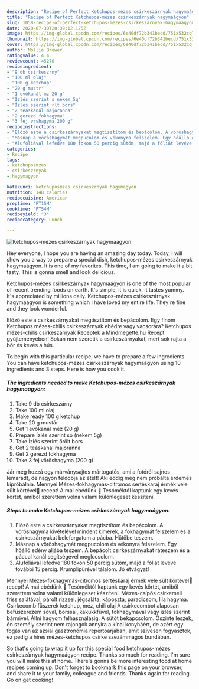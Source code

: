 ```yaml
---
description: "Recipe of Perfect Ketchupos-mézes csirkeszárnyak hagymaágyon"
title: "Recipe of Perfect Ketchupos-mézes csirkeszárnyak hagymaágyon"
slug: 1058-recipe-of-perfect-ketchupos-mezes-csirkeszarnyak-hagymaagyon
date: 2020-07-30T20:39:12.125Z
image: https://img-global.cpcdn.com/recipes/6e40df72b341becd/751x532cq70/ketchupos-mezes-csirkeszarnyak-hagymaagyon-recept-foto.jpg
thumbnail: https://img-global.cpcdn.com/recipes/6e40df72b341becd/751x532cq70/ketchupos-mezes-csirkeszarnyak-hagymaagyon-recept-foto.jpg
cover: https://img-global.cpcdn.com/recipes/6e40df72b341becd/751x532cq70/ketchupos-mezes-csirkeszarnyak-hagymaagyon-recept-foto.jpg
author: Mollie Brewer
ratingvalue: 4.4
reviewcount: 45270
recipeingredient:
- "9 db csirkeszrny"
- "100 ml olaj"
- "100 g ketchup"
- "20 g mustr"
- "1 evőkanál mz 20 g"
- "Ízlés szerint s nekem 5g"
- "Ízlés szerint rlt bors"
- "2 teáskanál majoranna"
- "2 gerezd fokhagyma"
- "3 fej vrshagyma 200 g"
recipeinstructions:
- "Előző este a csirkeszárnyakat megtisztítom és bepácolom. A vöröshagyma kivételével mindent kimérek, a fokhagymát felszelem és a csirkeszárnyakat beleforgatom a pácba. Hűtőbe teszem."
- "Másnap a vöröshagymát megpucolom és vékonyra felszelem. Egy hőálló edény aljába teszem. A bepácolt csirkeszárnyakat ráteszem és a páccal kanál segítségével meglocsolom."
- "Alufóliával lefedve 180 fokon 50 percig sütöm, majd a fóliát levéve további 15 percig. Krumplipürével tálalom. Jó étvágyat!"
categories:
- Recipe
tags:
- ketchuposmzes
- csirkeszrnyak
- hagymagyon

katakunci: ketchuposmzes csirkeszrnyak hagymagyon 
nutrition: 148 calories
recipecuisine: American
preptime: "PT15M"
cooktime: "PT54M"
recipeyield: "3"
recipecategory: Lunch

---
```



![Ketchupos-mézes csirkeszárnyak hagymaágyon](https://img-global.cpcdn.com/recipes/6e40df72b341becd/751x532cq70/ketchupos-mezes-csirkeszarnyak-hagymaagyon-recept-foto.jpg)

Hey everyone, I hope you are having an amazing day today. Today, I will show you a way to prepare a special dish, ketchupos-mézes csirkeszárnyak hagymaágyon. It is one of my favorites. This time, I am going to make it a bit tasty. This is gonna smell and look delicious.

Ketchupos-mézes csirkeszárnyak hagymaágyon is one of the most popular of recent trending foods on earth. It's simple, it is quick, it tastes yummy. It's appreciated by millions daily. Ketchupos-mézes csirkeszárnyak hagymaágyon is something which I have loved my entire life. They're fine and they look wonderful.

Előző este a csirkeszárnyakat megtisztítom és bepácolom. Egy finom Ketchupos mézes-chilis csirkeszárnyak ebédre vagy vacsorára? Ketchupos mézes-chilis csirkeszárnyak Receptek a Mindmegette.hu Recept gyűjteményében! Sokan nem szeretik a csirkeszárnyakat, mert sok rajta a bőr és kevés a hús.


To begin with this particular recipe, we have to prepare a few ingredients. You can have ketchupos-mézes csirkeszárnyak hagymaágyon using 10 ingredients and 3 steps. Here is how you cook it.

<!--inarticleads1-->

##### The ingredients needed to make Ketchupos-mézes csirkeszárnyak hagymaágyon:

1. Take 9 db csirkeszárny
1. Take 100 ml olaj
1. Make ready 100 g ketchup
1. Take 20 g mustár
1. Get 1 evőkanál méz (20 g)
1. Prepare Ízlés szerint só (nekem 5g)
1. Take Ízlés szerint őrölt bors
1. Get 2 teáskanál majoranna
1. Get 2 gerezd fokhagyma
1. Take 3 fej vöröshagyma (200 g)


Jár még hozzá egy márványsajtos mártogatós, ami a fotóról sajnos lemaradt, de nagyon feldobja az ételt! Aki eddig még nem próbálta érdemes kipróbálnia. Mennyei Mézes-fokhagymás-citromos sertéskaraj érmék vele sült körtével🍐 recept! A mai ebédünk 🙂 Tesóméktól kaptunk egy kevés körtét, amiből szerettem volna valami különlegeset készíteni. 

<!--inarticleads2-->

##### Steps to make Ketchupos-mézes csirkeszárnyak hagymaágyon:

1. Előző este a csirkeszárnyakat megtisztítom és bepácolom. A vöröshagyma kivételével mindent kimérek, a fokhagymát felszelem és a csirkeszárnyakat beleforgatom a pácba. Hűtőbe teszem.
1. Másnap a vöröshagymát megpucolom és vékonyra felszelem. Egy hőálló edény aljába teszem. A bepácolt csirkeszárnyakat ráteszem és a páccal kanál segítségével meglocsolom.
1. Alufóliával lefedve 180 fokon 50 percig sütöm, majd a fóliát levéve további 15 percig. Krumplipürével tálalom. Jó étvágyat!


Mennyei Mézes-fokhagymás-citromos sertéskaraj érmék vele sült körtével🍐 recept! A mai ebédünk 🙂 Tesóméktól kaptunk egy kevés körtét, amiből szerettem volna valami különlegeset készíteni. Mézes-csípős csirkemell friss salátával, párolt rizzsel. jégsaláta, káposzta, paradicsom, lila hagyma. Csirkecomb fűszerek ketchup, méz, chili olaj A csirkecombot alaposan befűszerezem sóval, borssal, kakukkfűvel, fokhagymával vagy ízlés szerint bármivel. Állni hagyom felhasználásig. A sütőt bekapcsolom. Őszinte leszek, én személy szerint nem rajongok annyira a kínai konyháért, de azért egy fogás van az ázsiai gasztronómia repertoárjában, amit szívesen fogyasztok, ez pedig a híres mézes-ketchupos csirke szezámmagos bundában. 

So that's going to wrap it up for this special food ketchupos-mézes csirkeszárnyak hagymaágyon recipe. Thanks so much for reading. I'm sure you will make this at home. There's gonna be more interesting food at home recipes coming up. Don't forget to bookmark this page on your browser, and share it to your family, colleague and friends. Thanks again for reading. Go on get cooking!
